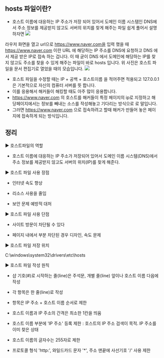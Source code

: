 ## hosts 파일이란?
- 호스트 이름에 대응하는 IP 주소가 저장 되어 있어서 도메인 이름 시스템인 DNS에서 주소 정보를 제공받지 않고도 서버의 위치를 찾게 해주는 파일
쉽게 풀어서 설명하자면
![](https://img1.daumcdn.net/thumb/R1280x0/?scode=mtistory2&fname=https%3A%2F%2Fblog.kakaocdn.net%2Fdn%2FviEBv%2FbtqKwrfnPaw%2Fr0rcKUiKff0liHTyKiVqqk%2Fimg.png)

라우저 화면을 열고 url으로 https://www.naver.com을 입력 했을 때 https://www.naver.com 이란 URL 에 해당하는 IP 주소를 DNS에 요청하고 DNS 에서 제공 받은 IP로 접속 하는 겁니다.
이 때 굳이 DNS 에서 도메인에 해당하는 IP를 찾지 않고도 주소를 찾을 수 있게 해주는 파일이 바로 hosts 입니다.
위 사진은 호스트 파일을 문서 편집기로 열었을 때의 모습입니다.
![](https://img1.daumcdn.net/thumb/R1280x0/?scode=mtistory2&fname=https%3A%2F%2Fblog.kakaocdn.net%2Fdn%2Fmd7Xk%2FbtqKte2l5wE%2F7UCFAOtjrMekKvDNRY7PQ0%2Fimg.png)
- 호스트 파일을 수정할 때는 IP + 공백 + 호스트이름 을 적어주면 적용되고 127.0.0.1 은 기본적으로 자신의 컴퓨터 서버를 뜻 합니다.
- 이를 응용해서 해커들이 해킹할 때도 아주 많이 응용합니다.
- https://www.naver.com 의 호스트를 해커들이 특정 페이지의 ip로 지정하고 해당페이지에서는 정보를 빼내는 소스를 작성해놓고 기다리는 방식으로 로 말입니다.
- 그러면 https://www.naver.com 으로 접속하려고 할때 해커가 만들어 놓은 페이지에 접속하게 되는 방식입니다.

## 정리

▶ 호스트파일의 역할

 - 호스트 이름에 대응하는 IP 주소가 저장되어 있어서 도메인 이름 시스템(DNS)에서 주소 정보를 제공받지 않고도 서버의 위치(IP)를 찾게 해준다.

▶ 호스트 파일 사용 장점

 - 인터넷 속도 향상

 - 리소스 사용을 줄임

 - 보안 문제 예방적 대처

▶ 호스트 파일 사용 단점

 - 사이트 방문이 차단될 수 있다

 - 페이지 내에서 부분 차단된 경우 디자인, 속도 문제

▶ 호스트 파일 저장 위치

 C:\windows\system32\drivers\etc\hosts

▶ 호스트 파일 작성 원칙

- 샵 기호(#)로 시작하는 줄(line)은 주석문, 개별 줄(line) 앞이나 호스트 이름 다음에 작성

- 각 항목은 한 줄(line)로 작성

- 항목은 IP 주소 + 호스트 이름 순서로 제한

- 호스트 이름과 IP 주소의 간격은 최소한 1칸을 띄움

- 호스트 이름 부분에 'IP 주소' 등록 제한 : 호스트의 IP 주소 검색이 목적. IP 주소를 이미 찾은 상태

- 호스트 이름의 글자수는 255자로 제한

- 프로토콜 형식 'http:', 와일드카드 문자 '*', 주소 맨끝에 사선기호 '/' 사용 제한